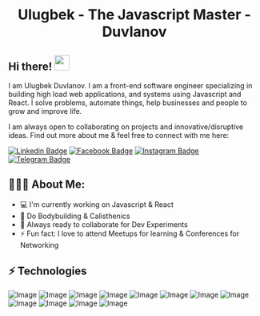 <h1 align="center">Ulugbek - The Javascript Master - Duvlanov</h1>

## Hi there! <img src="https://raw.githubusercontent.com/aemmadi/aemmadi/master/wave.gif" width="30px">

I am  Ulugbek Duvlanov. I am a front-end software engineer specializing in building high load web applications, and systems using Javascript and React. I solve problems, automate things, help businesses and people to grow and improve life. </br>

I am always open to collaborating on projects and innovative/disruptive ideas. Find out more about me & feel free to connect with me here:

[![Linkedin Badge](https://img.shields.io/badge/-ulugbek_duvlanov-blue?style=flat-square&logo=Linkedin&logoColor=white&link=https://www.linkedin.com/in/ulug-bek-duvlanov-868109228/)](https://www.linkedin.com/in/ulug-bek-duvlanov-868109228/) 
[![Facebook Badge](https://img.shields.io/badge/-ulugbek_duvlanov-3b5998?style=flat-square&labelColor=3b5998&logo=facebook&logoColor=white&link=https://www.facebook.com/profile.php?id=100079716936902)](https://www.facebook.com/profile.php?id=100079716936902) 
[![Instagram Badge](https://img.shields.io/badge/-@ulugbekduvlanov_-D7008A?style=flat-square&labelColor=D7008A&logo=Instagram&logoColor=white&link=https://www.instagram.com/ulugbekduvlanov)](https://www.instagram.com/ulugbekduvlanov)
[![Telegram Badge](https://img.shields.io/badge/@ulugbekduvlanov-2CA5E0?style=flat-square&logo=telegram&logoColor=white&link=https://t.me/Duvlanov_ulugbek)](https://t.me/Duvlanov_ulugbek) 

  
<h2 align="left">👨🏻‍💻 About Me:</h2>

- :computer: I'm currently working on Javascript & React
- :muscle: Do Bodybuilding & Calisthenics
- :rocket: Always ready to collaborate for Dev Experiments
- :zap: Fun fact: I love to attend Meetups for learning & Conferences for Networking<br>

## ⚡ Technologies

![Image](https://img.shields.io/badge/JavaScript-323330?style=for-the-badge&logo=javascript&logoColor=F7DF1E)
![Image](https://img.shields.io/badge/Tailwind_CSS-38B2AC?style=for-the-badge&logo=tailwind-css&logoColor=white)
![Image](https://img.shields.io/badge/Linux-FCC624?style=for-the-badge&logo=linux&logoColor=black)
![Image](https://img.shields.io/badge/Ubuntu-E95420?style=for-the-badge&logo=ubuntu&logoColor=white)
![Image](https://img.shields.io/badge/json-5E5C5C?style=for-the-badge&logo=json&logoColor=white)
![Image](https://img.shields.io/badge/Git-F05032?style=for-the-badge&logo=git&logoColor=white)
![Image](https://img.shields.io/badge/Sass-CC6699?style=for-the-badge&logo=sass&logoColor=white)
![Image](https://img.shields.io/badge/-HTML5-E34F26?style=for-the-badge&logo=html5&logoColor=white)
![Image](https://img.shields.io/badge/-CSS3-1572B6?style=for-the-badge&logo=css3)
![Image](https://img.shields.io/badge/-Bootstrap-563D7C?style=for-the-badge&logo=bootstrap)
![Image](https://img.shields.io/badge/Figma-F24E1E?style=for-the-badge&logo=figma&logoColor=white)
![Image](https://img.shields.io/badge/Ant%20Design-1890FF?style=for-the-badge&logo=antdesign&logoColor=white)


